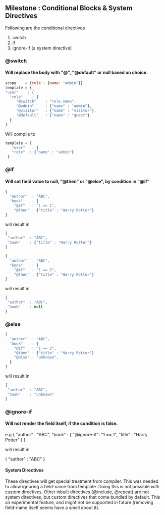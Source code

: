 ## Milestone : Conditional Blocks & System Directives
Following are the conditional directives
 1. switch
 2. if
 3. ignore-if (a system directive)

### @switch
#### Will replace the body with "@<value>", "@default" or null based on choice.

```javascript
scope    = {role : {name: "admin"}}
template = {
"user"    : {
  "role"    : {
     "@switch"    : "role.name",
     "@admin"     : {"name" : "admin"},
     "@visitor"   : {"name" : "visitor"},
     "@default"   : {"name" : "guest"}
  }
}
```
Will compile to 
```javascript
template = {
   "user"   : {
   "role"  : {"name" : "admin"}
 }
```
### @if
#### Will set field value to null, "@then"  or "@else", by condition in "@if"

```javascript
{
  "author"  : "ABC",
  "book"    : {
    "@if"   : "1 == 1",
    "@then" : {"title" : "Harry Potter"}
}
```
will result in
```javascript
{
 "author"  : "ABC",
 "book"    : {"title" : "Harry Potter"}
}
```

```javascript
{
  "author"  : "ABC",
  "book"    : {
    "@if"   : "1 == 2",
    "@then" : {"title" : "Harry Potter"}
}
```

will result in
```javascript
{
 "author"  : "ABC",
 "book"    : null
}
```
### @else

```javascript
{
  "author"  : "ABC",
  "book"    : {
    "@if"   : "1 == 2",
    "@then" : {"title" : "Harry Potter"}
    "@else" : "unknown",
  }
}
```

will result in

```javascript
{
 "author"  : "ABC",
 "book"    : "unknown"
}
```

### @ignore-if
#### Will not render the field itself, if the condition is false.
e.g
{
  "author"  : "ABC",
  "book"    : {
    "@ignore-if": "1 == 1",
    "title"     : "Harry Potter"
  }
}

will result in

{
 "author"  : "ABC"
}

#### System Directives
These directives will get special treatment from compiler.
This was needed to allow ignoring a field-name from template .Doing this is not possible with custom directives.
Other inbuilt directives (@include, @repeat) are not system directives, but custom directives that come bundled by default.
This an experimental feature, and might not be supported in future (removing field-name itself seems have a smell about it).
